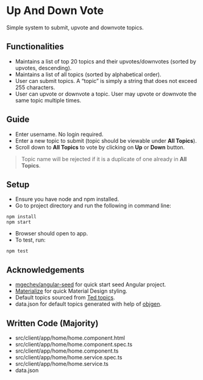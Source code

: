 # Up And Down Vote

Simple system to submit, upvote and downvote topics.

## Functionalities
- Maintains a list of top 20 topics and their upvotes/downvotes (sorted by upvotes, descending).
- Maintains a list of all topics (sorted by alphabetical order).
- User can submit topics. A “topic” is simply a string that does not exceed 255 characters.
- User can upvote or downvote a topic. User may upvote or downvote the same topic multiple times.

## Guide
- Enter username. No login required.
- Enter a new topic to submit (topic should be viewable under <b>All Topics</b>).
- Scroll down to <b>All Topics</b> to vote by clicking on <b>Up</b> or <b>Down</b> button.
> Topic name will be rejected if it is a duplicate of one already in <b>All Topics</b>.

## Setup 
- Ensure you have node and npm installed.
- Go to project directory and run the following in command line:
```
npm install
npm start
```
- Browser should open to app.
- To test, run:
```
npm test
```

## Acknowledgements
- [mgechev/angular-seed](https://github.com/mgechev/angular-seed) for quick start seed Angular project.
- [Materialize](http://materializecss.com/) for quick Material Design styling.
- Default topics sourced from [Ted topics](https://www.ted.com/topics).
- data.json for default topics generated with help of [objgen](http://objgen.com/json).

## Written Code (Majority)
- src/client/app/home/home.component.html
- src/client/app/home/home.component.spec.ts
- src/client/app/home/home.component.ts
- src/client/app/home/home.service.spec.ts
- src/client/app/home/home.service.ts
- data.json
